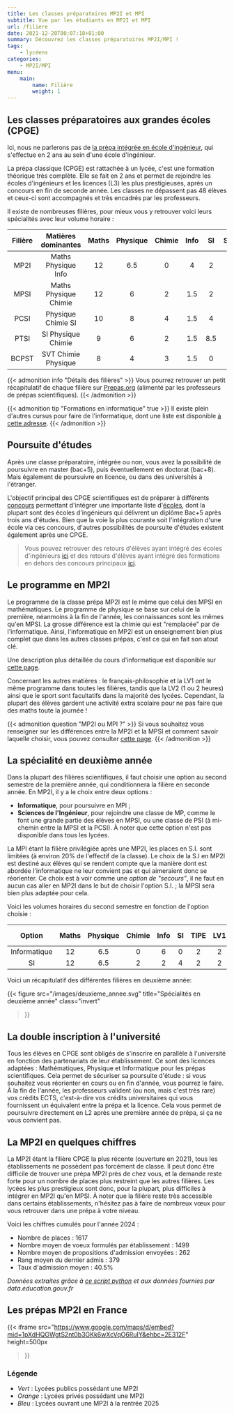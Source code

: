 ```yaml
---
title: Les classes préparatoires MP2I et MPI
subtitle: Vue par les étudiants en MP2I et MPI
url: /filiere
date: 2021-12-20T00:07:18+01:00
summary: Découvrez les classes préparatoires MP2I/MPI !
tags:
    - lycéens
categories:
    - MP2I/MPI
menu:
    main:
        name: Filière
        weight: 1
---
```


## Les classes préparatoires aux grandes écoles (CPGE)

Ici, nous ne parlerons pas de [la prépa intégrée en école d'ingénieur](https://www.onisep.fr/formation/les-principaux-domaines-de-formation/les-ecoles-d-ingenieurs/les-prepas-integrees-en-ecole-d-ingenieurs), qui s'effectue en 2 ans au sein d'une école d'ingénieur.

La prépa classique (CPGE) est rattachée à un lycée, c'est une formation théorique très complète. Elle se fait en 2 ans et permet de rejoindre les écoles d'ingénieurs et les licences (L3) les plus prestigieuses, après un concours en fin de seconde année.
Les classes ne dépassent pas 48 élèves et ceux-ci sont accompagnés et très encadrés par les professeurs.

Il existe de nombreuses filières, pour mieux vous y retrouver voici leurs spécialités avec leur volume horaire :

| Filière |  Matières dominantes  | Maths | Physique | Chimie | Info | SI  | SVT | LV1 | Philo-Lettres |
| :-----: | :-------------------: | :---: | :------: | :----: | :--: | :-: | :-: | :-: | :-----------: |
|  MP2I   |  Maths Physique Info  |  12   |   6.5    |   0    |  4   |  2  |  0  |  2  |       2       |
|  MPSI   | Maths Physique Chimie |  12   |    6     |   2    | 1.5  |  2  |  0  |  2  |       2       |
|  PCSI   |  Physique Chimie SI   |  10   |    8     |   4    | 1.5  |  4  |  0  |  2  |       2       |
|  PTSI   |  SI Physique Chimie   |   9   |    6     |   2    | 1.5  | 8.5 |  0  |  2  |       2       |
|  BCPST  |  SVT Chimie Physique  |   8   |    4     |   3    | 1.5  |  0  |  8  |  2  |       2       |

{{< admonition info "Détails des filières" >}}
Vous pourrez retrouver un petit récapitulatif de chaque filière sur [Prepas.org](https://prepas.org/index.php?rubrique=41) (alimenté par les professeurs de prépas scientifiques).
{{< /admonition >}}

{{< admonition tip "Formations en informatique" true >}}
Il existe plein d'autres cursus pour faire de l'informatique, dont une liste est disponible [à cette adresse](https://cien.gouv.mc/content/download/90346/file/Les%20diff%C3%A9rentes%20fili%C3%A8res%20de%20l%27informatique%202022.pdf?inLanguage=fre-FR&version=3).
{{< /admonition >}}

## Poursuite d'études

Après une classe préparatoire, intégrée ou non, vous avez la possibilité de poursuivre en master (bac+5), puis éventuellement en doctorat (bac+8). Mais également de poursuivre en licence, ou dans des universités à l'étranger.

L'objectif principal des CPGE scientifiques est de préparer à différents [concours](/concours) permettant d'intégrer une importante liste d'[écoles](https://prepas.org/index.php?entree=bacorge), dont la plupart sont des écoles d'ingénieurs qui délivrent un diplôme Bac+5 après trois ans d'études. Bien que la voie la plus courante soit l'intégration d'une école via ces concours, d'autres possibilités de poursuite d'études existent également après une CPGE.

> Vous pouvez retrouver des retours d'élèves ayant intégré des écoles d'ingénieurs [ici](/scei/) et des retours d'élèves ayant intégré des formations en dehors des concours principaux [ici](/posts/fac/).

## Le programme en MP2I

Le programme de la classe prépa MP2I est le même que celui des MPSI en mathématiques. Le programme de physique se base sur celui de la première, néanmoins à la fin de l'année, les connaissances sont les mêmes qu'en MPSI. La grosse différence est la chimie qui est "remplacée" par de l'informatique. Ainsi, l'informatique en MP2I est un enseignement bien plus complet que dans les autres classes prépas, c'est ce qui en fait son atout clé.

Une description plus détaillée du cours d'informatique est disponible sur [cette page](/informatique).

Concernant les autres matières : le français-philosophie et la LV1 ont le même programme dans toutes les filières, tandis que la LV2 (1 ou 2 heures) ainsi que le sport sont facultatifs dans la majorité des lycées.
Cependant, la plupart des élèves gardent une activité extra scolaire pour ne pas faire que des maths toute la journée !

{{< admonition question "MP2I ou MPI ?" >}}
Si vous souhaitez vous renseigner sur les différences entre la MP2I et la MPSI et comment savoir laquelle choisir, vous pouvez consulter [cette page](/posts/mp2i_ou_mpsi/).
{{< /admonition >}}

## La spécialité en deuxième année

Dans la plupart des filières scientifiques, il faut choisir une option au second semestre de la première année, qui conditionnera la filière en seconde année. En MP2I, il y a le choix entre deux options :

- **Informatique**, pour poursuivre en MPI ;
- **Sciences de l'Ingénieur**, pour rejoindre une classe de MP, comme le font une grande partie des élèves en MPSI, ou une classe de PSI (à mi-chemin entre la MPSI et la PCSI). À noter que cette option n'est pas disponible dans tous les lycées.

La MPI étant la filière privilégiée après une MP2I, les places en S.I. sont limitées (à environ 20% de l'effectif de la classe).
Le choix de la S.I en MP2I est destiné aux élèves qui se rendent compte que la manière dont est abordée l'informatique ne leur convient pas et qui aimeraient donc se réorienter. Ce choix est à voir comme une _option de "secours"_, il ne faut en aucun cas aller en MP2I dans le but de choisir l'option S.I. ; la MPSI sera bien plus adaptée pour cela.

Voici les volumes horaires du second semestre en fonction de l'option choisie :

|    Option    | Maths | Physique | Chimie | Info | SI  | TIPE | LV1 | Philo-Lettres |
| :----------: | :---: | :------: | :----: | :--: | :-: | :--: | :-: | :-----------: |
| Informatique |  12   |   6.5    |   0    |  6   |  0  |  2   |  2  |       2       |
|      SI      |  12   |   6.5    |   2    |  2   |  4  |  2   |  2  |       2       |

Voici un récapitulatif des différentes filières en deuxième année:

{{< figure
    src="/images/deuxieme_annee.svg"
    title="Spécialités en deuxième année"
    class="invert"
>}}

## La double inscription à l'université

Tous les élèves en CPGE sont obligés de s'inscrire en parallèle à l'université en fonction des partenariats de leur établissement. Ce sont des licences adaptées : Mathématiques, Physique et Informatique pour les prépas scientifiques. Cela permet de sécuriser sa poursuite d'étude : si vous souhaitez vous réorienter en cours ou en fin d'année, vous pourrez le faire. À la fin de l'année, les professeurs valident (ou non, mais c'est très rare) vos crédits ECTS, c'est-à-dire vos crédits universitaires qui vous fournissent un équivalent entre la prépa et la licence. Cela vous permet de poursuivre directement en L2 après une première année de prépa, si ça ne vous convient pas.

## La MP2I en quelques chiffres

La MP2I étant la filière CPGE la plus récente (ouverture en 2021), tous les établissements ne possèdent pas forcément de classe. Il peut donc être difficile de trouver une prépa MP2I près de chez vous, et la demande reste forte pour un nombre de places plus restreint que les autres filières.
Les lycées les plus prestigieux sont donc, pour la plupart, plus difficiles à intégrer en MP2I qu'en MPSI.
À noter que la filière reste très accessible dans certains établissements, n'hésitez pas à faire de nombreux vœux pour vous retrouver dans une prépa à votre niveau.

Voici les chiffres cumulés pour l'année 2024 :

- Nombre de places : 1617
- Nombre moyen de voeux formulés par établissement : 1499
- Nombre moyen de propositions d'admission envoyées : 262
- Rang moyen du dernier admis : 379
- Taux d'admission moyen : 40.5%

_Données extraites grâce à [ce script python](/technical/parcoursup_extraction.py) et aux données fournies par data.education.gouv.fr_

## Les prépas MP2I en France

{{< iframe
    src="https://www.google.com/maps/d/embed?mid=1pXdHQGWgtS2nt0b3GKk6wXcVqO6RuIY&ehbc=2E312F"
    height=500px
>}}

### Légende

- _Vert_ : Lycées publics possédant une MP2I
- _Orange_ : Lycées privés possédant une MP2I
- _Bleu_ : Lycées ouvrant une MP2I à la rentrée 2025
